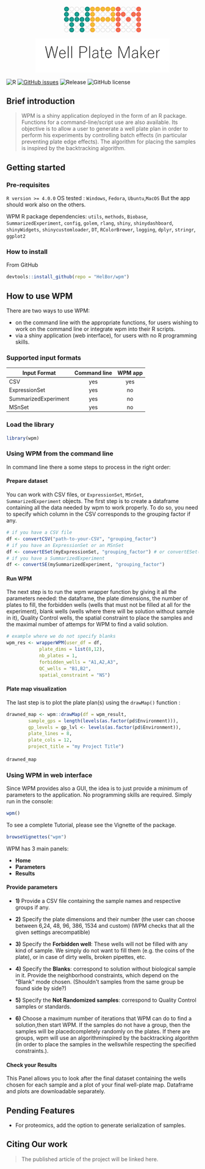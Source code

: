 <p align="center"><img width=40% src="https://github.com/HelBor/wpm/blob/master/inst/app/www/images/wpm_logo.png"></p>
<p align="center"><img width=70% src="https://github.com/HelBor/wpm/blob/master/inst/app/www/images/wpm_name.png"></p>

![R](https://img.shields.io/badge/R-v4.0+-blue?style=flat-square)
[![GitHub issues](https://img.shields.io/github/issues/HelBor/wpm?style=flat-square)](https://github.com/HelBor/wpm/blob/issues)
![Release](https://img.shields.io/badge/release-alpha-orange?style=flat-square)
![GitHub license](https://img.shields.io/github/license/HelBor/wpm?style=flat-square)

## Brief introduction

> WPM is a shiny application deployed in the form of an R package. Functions for
a command-line/script use are also available. Its objective is to allow a user to
generate a well plate plan in order to perform his experiments by controlling 
batch effects (in particular preventing plate edge effects). The algorithm for 
placing the samples is inspired by the backtracking algorithm.

## Getting started

### Pre-requisites
`R version >= 4.0.0`
OS tested : `Windows`, `Fedora`, `Ubuntu`,`MacOS`
But the app should work also on the others.

WPM R package dependencies:
`utils`, `methods`, `Biobase`, `SummarizedExperiment`, `config`, `golem`, 
`rlang`, `shiny`, `shinydashboard`, `shinyWidgets`, `shinycustomloader`, `DT`, 
`RColorBrewer`, `logging`, `dplyr`, `stringr`, `ggplot2`

### How to install

From GitHub
```R
devtools::install_github(repo = "HelBor/wpm")
```


## How to use WPM

There are two ways to use WPM:

* on the command line with the appropriate functions, for users wishing to work
on the command line or integrate wpm into their R scripts.
* via a shiny application (web interface), for users with no R programming 
skills.

### Supported input formats

| Input Format          | Command line | WPM app |
| --------------------- |:------------:| :------:|
| CSV                   | yes          | yes     |
| ExpressionSet         | yes          | no      |
| SummarizedExperiment  | yes          | no      |
| MSnSet                | yes          | no      |

### Load the library

```R
library(wpm)
```

### Using WPM from the command line

In command line there a some steps to process in the right order:

#### Prepare dataset

You can work with CSV files, or `ExpressionSet`, `MSnSet`, 
`SummarizedExperiment` objects.
The first step is to create a dataframe containing all the data needed by wpm 
to work properly. To do so, you need to specify which column in the CSV 
corresponds to the grouping factor if any. 
```R
# if you have a CSV file
df <- convertCSV("path-to-your-CSV", "grouping_factor")
# if you have an ExpressionSet or an MSnSet
df <- convertESet(myExpressionSet, "grouping_factor") # or convertESet(myMSnSet)
# if you have a SummarizedExperiment
df <- convertSE(mySummarizedExperiment, "grouping_factor")
```
 
#### Run WPM

The next step is to run the wpm wrapper function by giving it all the parameters
needed: the dataframe, the plate dimensions, the number of plates to fill, the 
forbidden wells (wells that must not be filled at all for the experiment), blank
wells (wells where there will be solution without sample in it), Quality Control
wells, the spatial constraint to place the samples and the maximal number of 
attemps for WPM to find a valid solution.

```R
# example where we do not specify blanks
wpm_res <- wrapperWPM(user_df = df,
            plate_dims = list(8,12),
            nb_plates = 1,
            forbidden_wells = "A1,A2,A3",
            QC_wells = "B1,B2",
            spatial_constraint = "NS")
```

#### Plate map visualization

The last step is to plot the plate plan(s) using the `drawMap()` function :

```R
drawned_map <- wpm::drawMap(df = wpm_result,
        sample_gps = length(levels(as.factor(pd$Environment))),
        gp_levels = gp_lvl <- levels(as.factor(pd$Environment)),
        plate_lines = 8,
        plate_cols = 12,
        project_title = "my Project Title")
        
drawned_map
```

### Using WPM in web interface

Since WPM provides also a GUI, the idea is to just provide a minimum of 
parameters to the application. No programming skills are required.
Simply run in the console:
```R
wpm()
```

To see a complete Tutorial, please see the Vignette of the package. 
```R
browseVignettes("wpm")
```

WPM has 3 main panels:

* __Home__
* __Parameters__
* __Results__


#### Provide parameters

- **1)** Provide a CSV file containing the sample names and respective groups if any.

- **2)** Specify the plate dimensions and their number (the user can choose between 6,24,  48,  96,  386,  1534  and  custom)  (WPM  checks  that  all  the  given  settings  arecompatible)

- **3)** Specify the __Forbidden well__: These  wells  will  not  be  filled  with  any  kind  of  sample. We simply do not want to fill them (e.g. the coins of the plate), or in case of dirty wells, broken pipettes, etc.

- **4)** Specify the __Blanks__: correspond to solution without biological sample in it. Provide the neighborhood constraints, which depend on the "Blank" mode chosen. (Shouldn't samples from the same group be found side by side?)

- **5)** Specify the __Not Randomized samples__: correspond to Quality Control samples or standards.

- **6)** Choose a maximum number of iterations that WPM can do to find a solution,then start WPM. If the samples do not have a group, then the samples will be placedcompletely randomly on the plates. If there are groups, wpm will use an algorithminspired by the backtracking algorithm (in order to place the samples in the wellswhile respecting the specified constraints.).


#### Check your Results

This Panel allows you to look after the final dataset containing the wells chosen for each sample and a plot of your final well-plate map. Dataframe and plots are downloadable separately.


## Pending Features
* For proteomics, add the option to generate serialization of samples.

## Citing Our work
> The published article of the project will be linked here.
